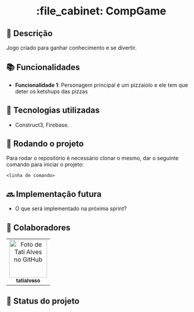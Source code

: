 
<h1 align="center">:file_cabinet: CompGame </h1>

## :memo: Descrição
Jogo criado para ganhar conhecimento e se divertir.
## :books: Funcionalidades
* <b>Funcionalidade 1</b>: Personagem principal é um pizzaiolo e ele tem que deter os ketshups das pizzas

## :wrench: Tecnologias utilizadas
* Construct3, Firebase.

## :rocket: Rodando o projeto
Para rodar o repositório é necessário clonar o mesmo, dar o seguinte comando para iniciar o projeto:
```
<linha de comando>
```

## :soon: Implementação futura
* O que será implementado na próxima sprint?

## :handshake: Colaboradores
<table>
  <tr>
    <td align="center">
      <a href="http://github.com/tatialveso">
        <img src="https://avatars.githubusercontent.com/u/56259137?v=4" width="100px;" alt="Foto de Tati Alves no GitHub"/><br>
        <sub>
          <b>tatialveso</b>
        </sub>
      </a>
    </td>
  </tr>
</table>

## :dart: Status do projeto
